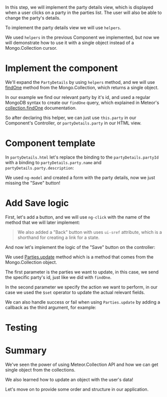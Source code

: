 In this step, we will implement the party details view, which is displayed when a user clicks on a party in the parties list.
The user will also be able to change the party's details.

To implement the party details view we will use `helpers`.

We used `helpers` in the previous Component we implemented, but now we will demonstrate how to use it with a single object instead of a Mongo.Collection cursor.

# Implement the component

We'll expand the `PartyDetails` by using `helpers` method, and we will use [findOne](http://docs.meteor.com/#/full/findone) method from the Mongo.Collection, which returns a single object.

<diffbox tutorial="angular1-meteor-socially" step="6.1"></diffbox>

In our example we find our relevant party by it's id, and used a regular MongoDB syntax to create our `findOne` query, which explained in Meteor's [collection.findOne](http://docs.meteor.com/#/full/findone) documentation.

So after declaring this helper, we can just use `this.party` in our Component's Controller, or `partyDetails.party` in our HTML view.

# Component template

In `partyDetails.html` let's replace the binding to the `partyDetails.partyId` with a binding to `partyDetails.party.name` and `partyDetails.party.description`:

<diffbox tutorial="angular1-meteor-socially" step="6.2"></diffbox>

We used `ng-model` and created a form with the party details, now we just missing the "Save" button!

# Add Save logic

First, let's add a button, and we will use `ng-click` with the name of the method that we will later implement:

<diffbox tutorial="angular1-meteor-socially" step="6.3"></diffbox>

> We also added a "Back" button with uses `ui-sref` attribute, which is a shorthand for creating a link for a state.

And now let's implement the logic of the "Save" button on the controller:

<diffbox tutorial="angular1-meteor-socially" step="6.4"></diffbox>

We used [Parties.update](http://docs.meteor.com/#/full/update) method which is a method that comes from the Mongo.Collection object.

The first parameter is the parties we want to update, in this case, we send the specific party's id, just like we did with `findOne`.

In the second parameter we specify the action we want to perform, in our case we used the `$set` operator to update the actual relevant fields.

We can also handle success or fail when using `Parties.update` by adding a callback as the third argument, for example:

<diffbox tutorial="angular1-meteor-socially" step="6.5"></diffbox>

# Testing

<diffbox tutorial="angular1-meteor-socially" step="6.6"></diffbox>


# Summary

We've seen the power of using Meteor.Collection API and how we can get single object from the collections.

We also learned how to update an object with the user's data!

Let's move on to provide some order and structure in our application.
